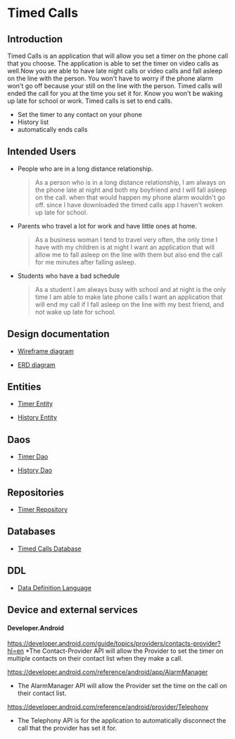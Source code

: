 # Timed Calls

## Introduction

Timed Calls is an application that will allow you set a timer on the phone call that you choose. The application is able to set the timer on video calls as well.Now you are able to have late night calls or video calls and fall asleep on the line with the person. You won't have to worry if the phone alarm won't go off because your still on the line with the person. Timed calls will ended the call for you at the time you set it for. Know you won't be waking up late for school or work. Timed calls is set to end calls.

* Set the timer to any contact on your phone
* History list
* automatically ends calls

## Intended Users
* People who are in a long distance relationship.
    
   > As a person who is in a long distance relationship, I am always on the phone late at night and both my boyfriend and I will fall asleep on the call. when that would happen my phone alarm wouldn't go off. since I have downloaded the timed calls app I haven't woken up late for school.
* Parents who travel a lot for work and have little ones at home.
    
    > As a business woman I tend to travel very often, the only time I have with my children is at night I want an application that will allow me to fall asleep on the line with them but also end the call for me minutes after falling asleep.  
* Students who have a bad schedule 

    > As a student I am always busy with school and at night is the only time I am able to make late phone calls I want an application that will  end my call if I fall asleep on the line with my best friend, and not wake up late for school.   

## Design documentation
 
* [Wireframe diagram](wireframe.md)

* [ERD diagram](erd.md)

## Entities

* [Timer Entity](https://github.com/amberrz/timed-calls/blob/master/app/src/main/java/edu/cnm/deepdive/timedcalls/model/entity/Timer.java)

* [History Entity](https://github.com/amberrz/timed-calls/blob/master/app/src/main/java/edu/cnm/deepdive/timedcalls/model/entity/History.java)

## Daos

* [Timer Dao](https://github.com/amberrz/timed-calls/blob/master/app/src/main/java/edu/cnm/deepdive/timedcalls/model/dao/TimerDao.java)

* [History Dao](https://github.com/amberrz/timed-calls/blob/master/app/src/main/java/edu/cnm/deepdive/timedcalls/model/dao/HistoryDao.java)

## Repositories 

* [Timer Repository](https://github.com/amberrz/timed-calls/blob/master/app/src/main/java/edu/cnm/deepdive/timedcalls/service/TimerRepository.java)


## Databases

* [Timed Calls Database](https://github.com/amberrz/timed-calls/blob/master/app/src/main/java/edu/cnm/deepdive/timedcalls/service/TimedCallsDatabase.java)

## DDL

* [Data Definition Language](https://github.com/amberrz/timed-calls/blob/master/docs/sql/ddl.sql) 

## Device and external services 

#### Developer.Android 

https://developer.android.com/guide/topics/providers/contacts-provider?hl=en
*The Contact-Provider API will allow the Provider to set the timer on multiple contacts on their contact list when they make a call. 

https://developer.android.com/reference/android/app/AlarmManager
* The AlarmManager API will allow the Provider set the time on the call on their contact list.

https://developer.android.com/reference/android/provider/Telephony
 * The Telephony API is for the application to automatically disconnect the call that the provider has set it for.  
